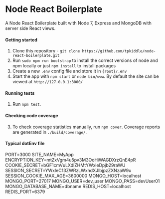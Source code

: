 # Node React Boilerplate
A Node React Boilerplate built with Node 7, Express and MongoDB with server side React views.

#### Getting started
1. Clone this repository - `git clone https://github.com/tpkiddle/node-react-boilerplate.git`
2. Run `sudo npm run bootstrap` to install the correct versions of node and npm locally or just `npm install` to install packages
3. Create a new `.env` config file and store it in `{root}/.env`
4. Start the app with `npm start` or `node bin/www`. By default the site can be viewed at `http://127.0.0.1:3000/`

#### Running tests
1. Run `npm test`.

#### Checking code coverage
3. To check coverage statistics manually, run `npm cover`. Coverage reports are generated in `./build/coverage/`.

#### Typical dotEnv file
PORT=3000
SITE_NAME=MyApp
ENCRYPTION_KEY=mtZxVgm4u5pv3M3OoHiWAGDXrzQnE4pR
COOKIE_SECRET=bGF1cmVuLXdlZHMtYWxleDpjb29raWU
SESSION_SECRET=YWxleC13ZWRzLWxhdXJlbjpzZXNzaW9u
SESSION_COOKIE_MAX_AGE=3600000
MONGO_HOST=localhost
MONGO_PORT=27017
MONGO_USER=dev_user
MONGO_PASS=devUser01
MONGO_DATABASE_NAME=dbname
REDIS_HOST=localhost
REDIS_PORT=6379
